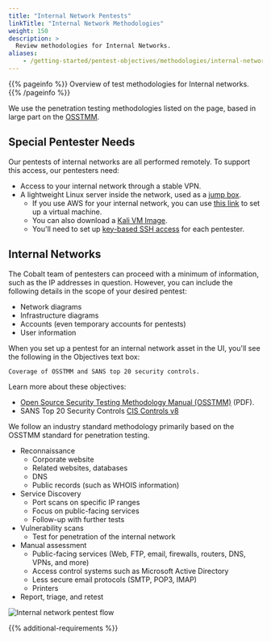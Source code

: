```yaml
---
title: "Internal Network Pentests"
linkTitle: "Internal Network Methodologies"
weight: 150
description: >
  Review methodologies for Internal Networks.
aliases:
    - /getting-started/pentest-objectives/methodologies/internal-network/
---
```


{{% pageinfo %}}
Overview of test methodologies for Internal networks.
{{% /pageinfo %}}

We use the penetration testing methodologies listed on the page, based in large part on the
[OSSTMM](/getting-started/glossary#open-source-security-testing-methodology-manual-osstmm).

## Special Pentester Needs

Our pentests of internal networks are all performed remotely. To support this access, our
pentesters need:

- Access to your internal network through a stable VPN.
- A lightweight Linux server inside the network, used as a [jump box](/getting-started/glossary#jump-box).
  - If you use AWS for your internal network, you can use
    [this link](https://aws.amazon.com/marketplace/pp/prodview-fznsw3f7mq7to) to set up a virtual machine.
  - You can also download a [Kali VM Image](https://www.kali.org/get-kali).
  - You'll need to set up [key-based SSH access](https://docs.gitlab.com/ee/ssh) for each pentester.

## Internal Networks

The Cobalt team of pentesters can proceed with a minimum of information, such as the IP addresses
in question. However, you can include the following details in the scope of your desired pentest:

- Network diagrams
- Infrastructure diagrams
- Accounts (even temporary accounts for pentests)
- User information

When you set up a pentest for an internal network asset in the UI, you'll see the following in the
Objectives text box:

```
Coverage of OSSTMM and SANS top 20 security controls.
```

Learn more about these objectives:

- [Open Source Security Testing Methodology Manual (OSSTMM)](https://www.isecom.org/OSSTMM.3.pdf) (PDF).
- SANS Top 20 Security Controls [CIS Controls v8](https://www.sans.org/blog/cis-controls-v8)

We follow an industry standard methodology primarily based on the OSSTMM standard for
penetration testing.

- Reconnaissance
  - Corporate website
  - Related websites, databases
  - DNS
  - Public records (such as WHOIS information)
- Service Discovery
  - Port scans on specific IP ranges
  - Focus on public-facing services
  - Follow-up with further tests
- Vulnerability scans
  - Test for penetration of the internal network
- Manual assessment
  - Public-facing services (Web, FTP, email, firewalls, routers, DNS, VPNs, and more)
  - Access control systems such as Microsoft Active Directory
  - Less secure email protocols (SMTP, POP3, IMAP)
  - Printers
- Report, triage, and retest

![Internal network pentest flow](/gsg/ExternalNetworkPentest.png)

<!-- The diagrams for internal and external networks are identical, Aug 6, 2021. -->

{{% additional-requirements %}}
